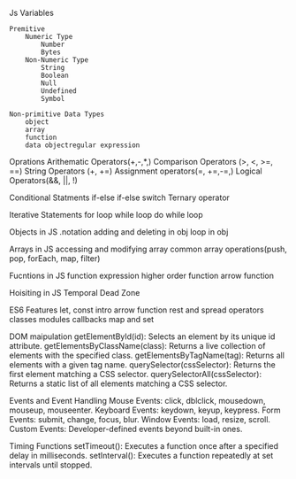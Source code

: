 Js Variables

    Premitive
        Numeric Type
            Number
            Bytes
        Non-Numeric Type
            String
            Boolean
            Null
            Undefined
            Symbol

    Non-primitive Data Types
        object
        array
        function
        data objectregular expression

Oprations
    Arithematic Operators(+,-,\*,)
    Comparison Operators (>, <, >=, ==)
    String Operators (+, +=)
    Assignment operators(=, +=,-=,)
    Logical Operators(&&, ||, !)

Conditional Statments
    if-else if-else
    switch
    Ternary operator
    
Iterative Statements
    for loop
    while loop
    do while loop

Objects in JS
    .notation
    adding and deleting in obj
    loop in obj

Arrays in JS
    accessing and modifying array
    common array operations(push, pop, forEach, map, filter)

Fucntions in JS
    function expression
    higher order function
    arrow function

Hoisiting in JS
Temporal Dead Zone

ES6 Features
    let, const intro
    arrow function
    rest and spread operators
    classes
    modules
    callbacks
    map and set

DOM maipulation
    getElementById(id): Selects an element by its unique id attribute.
    getElementsByClassName(class): Returns a live collection of elements with the specified class.
    getElementsByTagName(tag): Returns all elements with a given tag name.
    querySelector(cssSelector): Returns the first element matching a CSS selector.
    querySelectorAll(cssSelector): Returns a static list of all elements matching a CSS selector.
    
Events and Event Handling
    Mouse Events: click, dblclick, mousedown, mouseup, mouseenter.
    Keyboard Events: keydown, keyup, keypress.
    Form Events: submit, change, focus, blur.
    Window Events: load, resize, scroll.
    Custom Events: Developer-defined events beyond built-in ones.
        
Timing Functions
    setTimeout(): Executes a function once after a specified delay in milliseconds.
    setInterval(): Executes a function repeatedly at set intervals until stopped.
    
